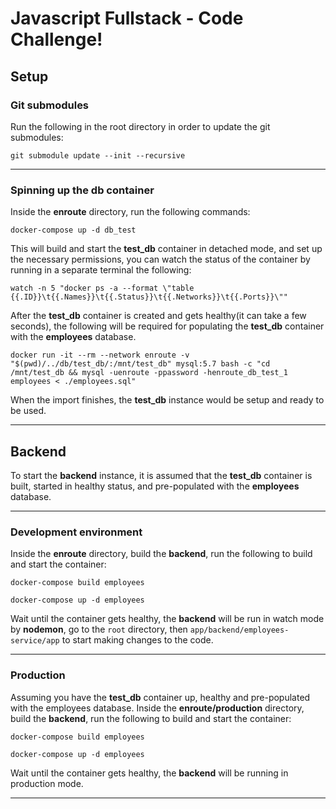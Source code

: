 # Javascript Fullstack - Code Challenge!

## Setup

### Git submodules

Run the following in the root directory in order to update the git submodules:

```
git submodule update --init --recursive
```

___

### Spinning up the db container

Inside the **enroute** directory, run the following commands:
```
docker-compose up -d db_test
```
This will build and start the **test_db** container in detached mode, and set up the necessary permissions, you can watch the status of the container by running in a separate terminal the following:
```
watch -n 5 "docker ps -a --format \"table {{.ID}}\t{{.Names}}\t{{.Status}}\t{{.Networks}}\t{{.Ports}}\""
```
After the **test_db** container is created and gets healthy(it can take a few seconds), the following will be required for populating the **test_db** container with the **employees** database.
```
docker run -it --rm --network enroute -v "$(pwd)/../db/test_db/:/mnt/test_db" mysql:5.7 bash -c "cd /mnt/test_db && mysql -uenroute -ppassword -henroute_db_test_1 employees < ./employees.sql"
```

When the import finishes, the **test_db** instance would be setup and ready to be used.
___
## Backend

To start the **backend** instance, it is assumed that the **test_db** container is built, started in healthy status, and pre-populated with the **employees** database.
___
### Development environment

Inside the **enroute** directory, build the **backend**, run the following to build and start the container:
```
docker-compose build employees
```
```
docker-compose up -d employees
```
Wait until the container gets healthy, the **backend** will be run in watch mode by **nodemon**, go to the `root` directory, then `app/backend/employees-service/app` to start making changes to the code.
___
### Production

Assuming you have the **test_db** container up, healthy and pre-populated with the employees database.
Inside the **enroute/production** directory, build the **backend**, run the following to build and start the container:
```
docker-compose build employees
```
```
docker-compose up -d employees
```
Wait until the container gets healthy, the **backend** will be running in production mode.
___
